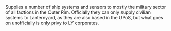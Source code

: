 Supplies a number of ship systems and sensors to mostly the military sector of all factions in the Outer Rim. Officially they can only supply civilian systems to Lanternyard, as they are also based in the UPoS, but what goes on unofficially is only privy to LY corporates.